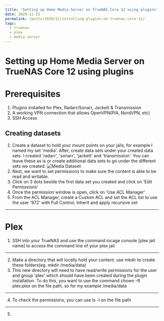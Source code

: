 ```yaml
---
title: 'Setting up Home Media Server on TrueNAS Core 12 using plugins'
date: 2020-11-25
permalink: /posts/2020/11/installing-plugins-on-truenas-core-12/
tags:
  - truenas
  - plex
  - media server
---
```




Setting up Home Media Server on TrueNAS Core 12 using plugins
======

Prerequisites
======
1. Plugins installed for Plex, Radarr/Sonarr, Jackett & Transmission
2. A working VPN connection that allows OpenVPN(PIA, NordVPN, etc)
3. SSH Access


Creating datasets 
------
1. Create a dataset to hold your mount points on your jails, for example I named my set 'media'. After, create data sets under your created data sets. I created 'radarr', 'sonarr', 'jackett' and 'transmission'. You can leave these as is or create additional data sets to go under the different sets we created.
![Media Dataset](https://raw.githubusercontent.com/josephbiscardi/josephbiscardi.github.io/master/images/chrome_MTc46Z4LT3.png)
2. Next, we want to set permissions to make sure the content is able to be read and writable. 
3. Click on 3 dots beside the first data set you created and click on 'Edit Permissions' 
4. Once the permission window is open, click on 'Use ACL Manager' 
5. From the ACL Manager, create a Custom ACL and set the ACL list to use the user '972' with Full Control, Inherit and apply recursive set 
------
Plex 
======
1. SSH into your TrueNAS and use the command iocage console [plex jail name] to access the command line of your plex jail
------
2. Make a directory that will locally hold your content. use mkdir to create these folders(eg. mkdir /media/data)
3. This new directory will need to have read/write permissions for the user and group 'plex' which should have been created during the plugin installation. 
To do this, you want to use the command chown -R plex:plex on the file path, so for my example /media/data
-------
4. To check the permissions, you can use ls -l on the file path
----
5. 
